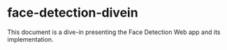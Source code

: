 # face-detection-divein

This document is a dive-in presenting the Face Detection Web app and its implementation.